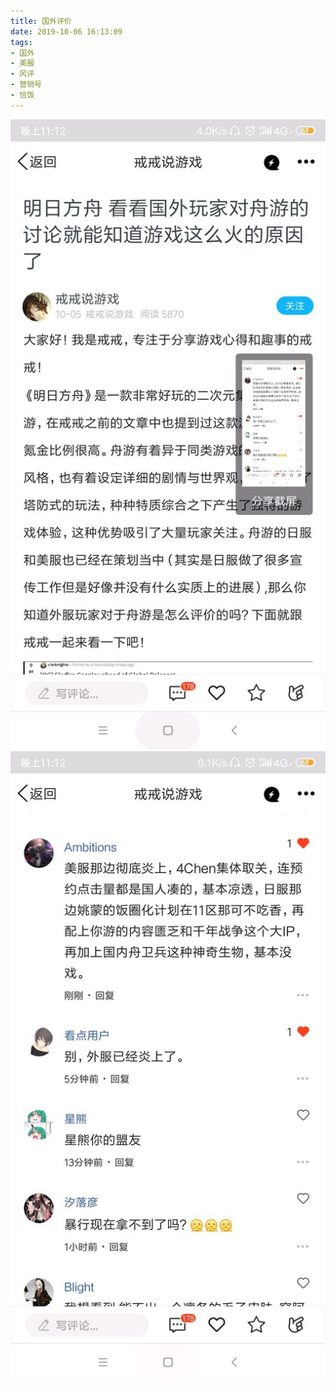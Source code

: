 ```yaml
---
title: 国外评价
date: 2019-10-06 16:13:09
tags:
- 国外
- 美服
- 风评
- 营销号
- 恰饭
---
```

![](2019-10-06-16-13/01.jpg)
![](2019-10-06-16-13/02.jpg)
